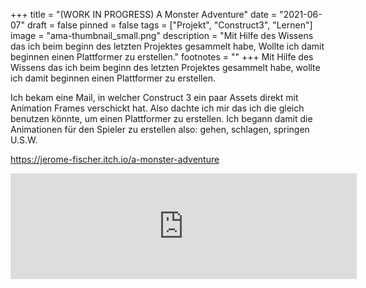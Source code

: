 +++
title = "(WORK IN PROGRESS) A Monster Adventure"
date = "2021-06-07"
draft = false
pinned = false
tags = ["Projekt", "Construct3", "Lernen"]
image = "ama-thumbnail_small.png"
description = "Mit Hilfe des Wissens das ich beim beginn des letzten Projektes gesammelt habe, Wollte ich damit beginnen einen Plattformer zu erstellen."
footnotes = ""
+++
Mit Hilfe des Wissens das ich beim beginn des letzten Projektes gesammelt habe, wollte ich damit beginnen einen Plattformer zu erstellen. 

Ich bekam eine Mail, in welcher Construct 3 ein paar Assets direkt mit Animation Frames verschickt hat. Also dachte ich mir das ich die gleich benutzen könnte, um einen Plattformer zu erstellen. Ich begann damit die Animationen für den Spieler zu erstellen also: gehen, schlagen, springen U.S.W.

https://jerome-fischer.itch.io/a-monster-adventure

<iframe frameborder="0" src="https://itch.io/embed/1088514?linkback=true&amp;border_width=2&amp;bg_color=b3e797&amp;fg_color=222222&amp;link_color=ed0000&amp;border_color=5f5f5f" width="554" height="169"><a href="https://jerome-fischer.itch.io/a-monster-adventure">A Monster adventure by Jerome  Fischer</a></iframe>